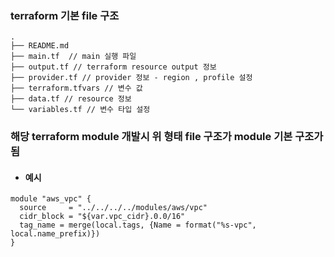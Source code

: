 ### terraform 기본 file 구조
```
.
├── README.md
├── main.tf  // main 실행 파일
├── output.tf // terraform resource output 정보
├── provider.tf // provider 정보 - region , profile 설정
├── terraform.tfvars // 변수 값
├── data.tf // resource 정보 
└── variables.tf // 변수 타입 설정
```

### 해당 terraform module 개발시 위 형태 file 구조가 module 기본 구조가 됨 
* #### 예시
```
module "aws_vpc" {
  source     = "../../../../modules/aws/vpc"
  cidr_block = "${var.vpc_cidr}.0.0/16"
  tag_name = merge(local.tags, {Name = format("%s-vpc", local.name_prefix)})
}
```

